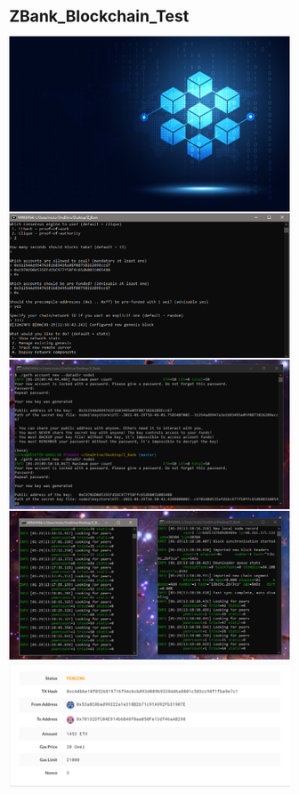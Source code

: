 # ZBank_Blockchain_Test

<img src="Screen_Shot/blockchain_pic.jpg"/>


<img src="Screen_Shot/configured_genesis.PNG"/>


<img src="Screen_Shot/node_creation.PNG"/>


<img src="Screen_Shot/nodes_activated.PNG"/>


<img src="Screen_Shot/transaction.PNG"/>
